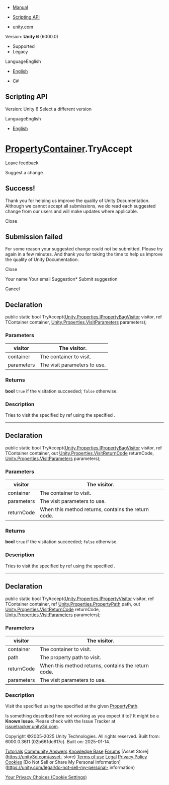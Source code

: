 [ ]()

  * [Manual](../Manual/index.html)
  * [Scripting API](../ScriptReference/index.html)

  * [unity.com](https://unity.com/)

Version: **Unity 6** (6000.0)

  * Supported
  * Legacy

LanguageEnglish

  * [English]()

  * C#

[ ](https://docs.unity3d.com)

## Scripting API

Version: Unity 6 Select a different version

LanguageEnglish

  * [English]()

#  [PropertyContainer](Unity.Properties.PropertyContainer.html).TryAccept

Leave feedback

Suggest a change

## Success!

Thank you for helping us improve the quality of Unity Documentation. Although
we cannot accept all submissions, we do read each suggested change from our
users and will make updates where applicable.

Close

## Submission failed

For some reason your suggested change could not be submitted. Please <a>try
again</a> in a few minutes. And thank you for taking the time to help us
improve the quality of Unity Documentation.

Close

Your name Your email Suggestion* Submit suggestion

Cancel

[ ]()

## Declaration

public static bool
TryAccept([Unity.Properties.IPropertyBagVisitor](Unity.Properties.IPropertyBagVisitor.html)
visitor, ref TContainer container,
[Unity.Properties.VisitParameters](Unity.Properties.VisitParameters.html)
parameters);

### Parameters

visitor | The visitor.  
---|---  
container | The container to visit.  
parameters | The visit parameters to use.  
  
### Returns

**bool** `true` if the visitation succeeded; `false` otherwise.

### Description

Tries to visit the specified by ref using the specified .

* * *

## Declaration

public static bool
TryAccept([Unity.Properties.IPropertyBagVisitor](Unity.Properties.IPropertyBagVisitor.html)
visitor, ref TContainer container, out
[Unity.Properties.VisitReturnCode](Unity.Properties.VisitReturnCode.html)
returnCode,
[Unity.Properties.VisitParameters](Unity.Properties.VisitParameters.html)
parameters);

### Parameters

visitor | The visitor.  
---|---  
container | The container to visit.  
parameters | The visit parameters to use.  
returnCode | When this method returns, contains the return code.  
  
### Returns

**bool** `true` if the visitation succeeded; `false` otherwise.

### Description

Tries to visit the specified by ref using the specified .

* * *

## Declaration

public static bool
TryAccept([Unity.Properties.IPropertyVisitor](Unity.Properties.IPropertyVisitor.html)
visitor, ref TContainer container, ref
[Unity.Properties.PropertyPath](Unity.Properties.PropertyPath.html) path, out
[Unity.Properties.VisitReturnCode](Unity.Properties.VisitReturnCode.html)
returnCode,
[Unity.Properties.VisitParameters](Unity.Properties.VisitParameters.html)
parameters);

### Parameters

visitor | The visitor.  
---|---  
container | The container to visit.  
path | The property path to visit.  
returnCode | When this method returns, contains the return code.  
parameters | The visit parameters to use.  
  
### Description

Visit the specified using the specified at the given
[PropertyPath](Unity.Properties.PropertyPath.html).

Is something described here not working as you expect it to? It might be a
**Known Issue**. Please check with the Issue Tracker at
[issuetracker.unity3d.com](https://issuetracker.unity3d.com).

Copyright ©2005-2025 Unity Technologies. All rights reserved. Built from:
6000.0.36f1 (02b661dc617c). Built on: 2025-01-14.

[Tutorials](https://unity3d.com/learn) [Community
Answers](https://answers.unity3d.com) [Knowledge
Base](https://support.unity3d.com/hc/en-us)
[Forums](https://forum.unity3d.com) [Asset Store](https://unity3d.com/asset-
store) [Terms of use](https://docs.unity3d.com/Manual/TermsOfUse.html)
[Legal](https://unity.com/legal) [Privacy
Policy](https://unity.com/legal/privacy-policy)
[Cookies](https://unity.com/legal/cookie-policy) [Do Not Sell or Share My
Personal Information](https://unity.com/legal/do-not-sell-my-personal-
information)

[Your Privacy Choices (Cookie Settings)](javascript:void\(0\);)

